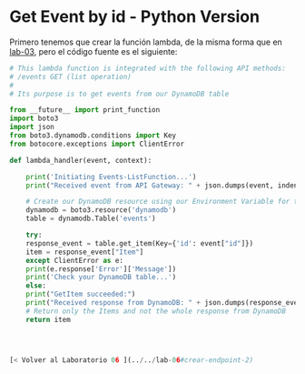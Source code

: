 # Get Event by id - Python Version

Primero tenemos que crear la función lambda, de la misma forma que en [lab-03](../lambda-functions-python/EventsList), pero el código fuente es el siguiente:

```python
# This lambda function is integrated with the following API methods:
# /events GET (list operation)
#
# Its purpose is to get events from our DynamoDB table

from __future__ import print_function
import boto3
import json
from boto3.dynamodb.conditions import Key
from botocore.exceptions import ClientError

def lambda_handler(event, context):

    print('Initiating Events-ListFunction...')
    print("Received event from API Gateway: " + json.dumps(event, indent=2))

    # Create our DynamoDB resource using our Environment Variable for table name
    dynamodb = boto3.resource('dynamodb')
    table = dynamodb.Table('events')

    try:
	response_event = table.get_item(Key={'id': event["id"]})
	item = response_event["Item"]
    except ClientError as e:
	print(e.response['Error']['Message'])
	print('Check your DynamoDB table...')
    else:
	print("GetItem succeeded:")
	print("Received response from DynamoDB: " + json.dumps(response_event, indent=2))
	# Return only the Items and not the whole response from DynamoDB
	return item




[< Volver al Laboratorio 06 ](../../lab-06#crear-endpoint-2) 
